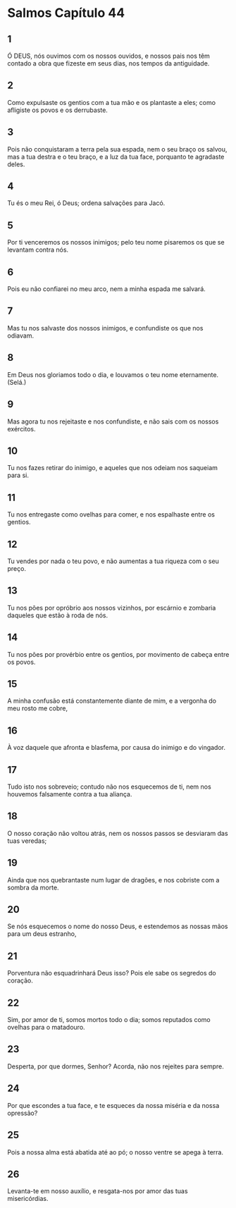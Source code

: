 # Salmos Capítulo 44

## 1
Ó DEUS, nós ouvimos com os nossos ouvidos, e nossos pais nos têm contado a obra que fizeste em seus dias, nos tempos da antiguidade.

## 2
Como expulsaste os gentios com a tua mão e os plantaste a eles; como afligiste os povos e os derrubaste.

## 3
Pois não conquistaram a terra pela sua espada, nem o seu braço os salvou, mas a tua destra e o teu braço, e a luz da tua face, porquanto te agradaste deles.

## 4
Tu és o meu Rei, ó Deus; ordena salvações para Jacó.

## 5
Por ti venceremos os nossos inimigos; pelo teu nome pisaremos os que se levantam contra nós.

## 6
Pois eu não confiarei no meu arco, nem a minha espada me salvará.

## 7
Mas tu nos salvaste dos nossos inimigos, e confundiste os que nos odiavam.

## 8
Em Deus nos gloriamos todo o dia, e louvamos o teu nome eternamente. (Selá.)

## 9
Mas agora tu nos rejeitaste e nos confundiste, e não sais com os nossos exércitos.

## 10
Tu nos fazes retirar do inimigo, e aqueles que nos odeiam nos saqueiam para si.

## 11
Tu nos entregaste como ovelhas para comer, e nos espalhaste entre os gentios.

## 12
Tu vendes por nada o teu povo, e não aumentas a tua riqueza com o seu preço.

## 13
Tu nos pões por opróbrio aos nossos vizinhos, por escárnio e zombaria daqueles que estão à roda de nós.

## 14
Tu nos pões por provérbio entre os gentios, por movimento de cabeça entre os povos.

## 15
A minha confusão está constantemente diante de mim, e a vergonha do meu rosto me cobre,

## 16
À voz daquele que afronta e blasfema, por causa do inimigo e do vingador.

## 17
Tudo isto nos sobreveio; contudo não nos esquecemos de ti, nem nos houvemos falsamente contra a tua aliança.

## 18
O nosso coração não voltou atrás, nem os nossos passos se desviaram das tuas veredas;

## 19
Ainda que nos quebrantaste num lugar de dragões, e nos cobriste com a sombra da morte.

## 20
Se nós esquecemos o nome do nosso Deus, e estendemos as nossas mãos para um deus estranho,

## 21
Porventura não esquadrinhará Deus isso? Pois ele sabe os segredos do coração.

## 22
Sim, por amor de ti, somos mortos todo o dia; somos reputados como ovelhas para o matadouro.

## 23
Desperta, por que dormes, Senhor? Acorda, não nos rejeites para sempre.

## 24
Por que escondes a tua face, e te esqueces da nossa miséria e da nossa opressão?

## 25
Pois a nossa alma está abatida até ao pó; o nosso ventre se apega à terra.

## 26
Levanta-te em nosso auxílio, e resgata-nos por amor das tuas misericórdias.

